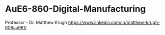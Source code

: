 # AuE6-860-Digital-Manufacturing

Professor - Dr. Matthew Krugh
https://www.linkedin.com/in/matthew-krugh-606aa961/
